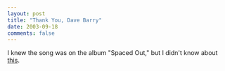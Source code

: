 ```yaml
---
layout: post
title: "Thank You, Dave Barry"
date: 2003-09-18
comments: false
---
```

I knew the song was on the album "Spaced Out," but I didn't know about
[this][0].



[0]: http://homepage.mac.com/evanbaumgardner/iMovieTheater6.html
